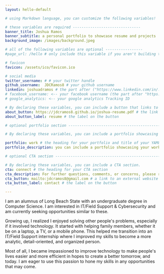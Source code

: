 ```yaml
---
layout: hello-default

# using Markdown language, you can customize the following variables!

# these variables are required -------------------------------
banner_title: Joshua Ramos
banner_subtitle: a personal portfolio to showcase resume and projects
background_image: /images/background.jpeg

# all of the following variables are optional -----------------
#page_url: /hello # only include this variable if you aren't building the page to your primary domain

# favicon
favicon: /assets/ico/favicon.ico

# social media
twitter_username: # # your twitter handle
github_username:  JDCRamos8 # your github username
linkedin: joshuadramos # the part after ("https://www.linkedin.com/in/...")
# facebook_username: <-- your facebook username (the part after "https://www.facebook.com/...")
# google_analytics: <-- your google analytics Tracking ID

# By declaring these variables, you can include a button that links to an external website or to media.
about_button: https://jdcramos8.github.io/joshua-resume.pdf # the link
about_button_label: resume # the label on the button

# optional portfolio section ------------------------------------------

# By declaring these variables, you can include a portfolio showcasing your work and organize your portfolio's items into a custom layout, all without adding any CSS. In addition, you must 1) create an HTML file in the_includes folder for each project with the text you'd like to display, and 2) create a YAML file in the _data folder describing the order in which each project should be shown and categorized. See `/includes/example.html` and `/_data/work.yml` for examples.

portfolio: work # the heading for your portfolio and title of your YAML file
portfolio_description: you can include a portfolio showcasing your work and organize your portfolio's items into a custom layout, all without adding any CSS. # a description to be desplayed below the heading and above the content

# optional CTA section --------------------------------------------------

# By declaring these variables, you can include a CTA section.
cta: connect # the heading for your CTA section
cta_description: For further questions, comments, or concerns, please reach out below. # a description to be desplayed below the heading and above the content
cta_button: mailto:jdcramos8@gmail.com # a link to an external website or to media
cta_button_label: contact # the label on the button

---
```

[//]: # (write a bit about yourself here)
I am an alumnus of Long Beach State with an undergraduate degree in Computer Science. I am interested in IT/Field Support & Cybersecurity and am currently seeking opportunities similar to these.

Growing up, I realized I enjoyed solving other people's problems, especially if it involved technology. It started with helping family members, whether it be on a laptop, a TV, or a mobile phone. This helped me transition into an IT/Field Support internship where I improved my skills to become a more analytic, detail-oriented, and organized person.

Most of all, I became impassioned to improve technology to make people's lives easier and more efficient in hopes to create a better tomorrow, and today. I am eager to use this passion to hone my skills in any opportunities that may come.
